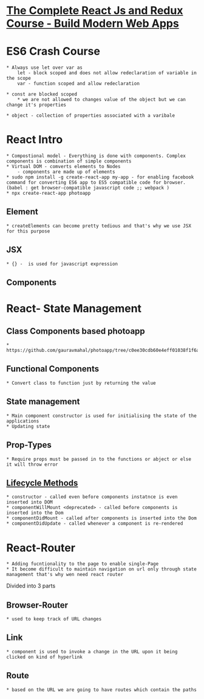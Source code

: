 # [The Complete React Js and Redux Course - Build Modern Web Apps](https://learning.oreilly.com/videos/the-complete-react/9781789950656/)

# ES6 Crash Course 
    * Always use let over var as
        let - block scoped and does not allow redeclaration of variable in the scope
        var - function scoped and allow redeclaration 

    * const are blocked scoped 
        * we are not allowed to changes value of the object but we can change it's properties 

    * object - collection of properties associated with a varibale 

# React Intro
    * Compostional model - Everything is done with components. Complex components is combination of simple components 
    * Virtual DOM - comverts elements to Nodes 
        - components are made up of elements 
    * sudo npm install -g create-react-app my-app - for enabling facebook command for converting ES6 app to ES5 compatible code for browser. (babel : get browser-compatible javascript code ;; webpack )
    * npx create-react-app photoapp

## Element 
    * createElements can become pretty tedious and that's why we use JSX for this purpose 

## JSX
    * {} -  is used for javascript expression 
    
## Components 

# React- State Management 

## Class Components based photoapp 
    * https://github.com/gauravmahal/photoapp/tree/c0ee30cdb60e4eff01038f1f6a97f2b0bd5147ad

## Functional Components 
    * Convert class to function just by returning the value 

## State management 
    * Main component constructor is used for initialising the state of the applications
    * Updating state 
    
## Prop-Types
    * Require props must be passed in to the functions or abject or else it will throw error  

## [Lifecycle Methods](https://projects.wojtekmaj.pl/react-lifecycle-methods-diagram/)
    * constructor - called even before components instatnce is even inserted into DOM
    * componentWillMount <deprecated> - called before components is inserted into the Dom 
    * componentDidMount - called after components is inserted into the Dom 
    * componentDidUpdate - called whenever a component is re-rendered

# React-Router
    * Adding fucntionality to the page to enable single-Page
    * It become difficult to maintain navigation on url only through state management that's why wen need react router 

Divided into 3 parts 

## Browser-Router
    * used to keep track of URL changes 

## Link
    * component is used to invoke a change in the URL upon it being clicked on kind of hyperlink 

## Route
    * based on the URL we are going to have routes which contain the paths 
